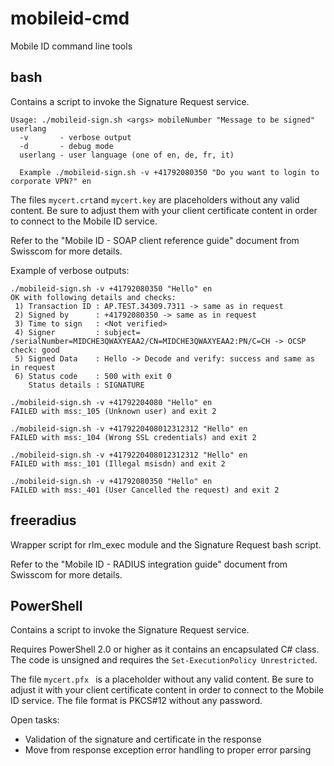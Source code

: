 mobileid-cmd
============

Mobile ID command line tools

## bash

Contains a script to invoke the Signature Request service.

```
Usage: ./mobileid-sign.sh <args> mobileNumber "Message to be signed" userlang
  -v       - verbose output
  -d       - debug mode
  userlang - user language (one of en, de, fr, it)

  Example ./mobileid-sign.sh -v +41792080350 "Do you want to login to corporate VPN?" en
```


The files `mycert.crt`and `mycert.key` are placeholders without any valid content. Be sure to adjust them with your client certificate content in order to connect to the Mobile ID service.

Refer to the "Mobile ID - SOAP client reference guide" document from Swisscom for more details.


Example of verbose outputs:
```
./mobileid-sign.sh -v +41792080350 "Hello" en
OK with following details and checks:
 1) Transaction ID : AP.TEST.34309.7311 -> same as in request
 2) Signed by      : +41792080350 -> same as in request
 3) Time to sign   : <Not verified>
 4) Signer         : subject= /serialNumber=MIDCHE3QWAXYEAA2/CN=MIDCHE3QWAXYEAA2:PN/C=CH -> OCSP check: good
 5) Signed Data    : Hello -> Decode and verify: success and same as in request
 6) Status code    : 500 with exit 0
    Status details : SIGNATURE
```

```
./mobileid-sign.sh -v +41792204080 "Hello" en
FAILED with mss:_105 (Unknown user) and exit 2

./mobileid-sign.sh -v +4179220408012312312 "Hello" en
FAILED with mss:_104 (Wrong SSL credentials) and exit 2

./mobileid-sign.sh -v +4179220408012312312 "Hello" en
FAILED with mss:_101 (Illegal msisdn) and exit 2

./mobileid-sign.sh -v +41792080350 "Hello" en
FAILED with mss:_401 (User Cancelled the request) and exit 2
```


## freeradius

Wrapper script for rlm_exec module and the Signature Request bash script.

Refer to the "Mobile ID - RADIUS integration guide" document from Swisscom for more details.


## PowerShell

Contains a script to invoke the Signature Request service.

Requires PowerShell 2.0 or higher as it contains an encapsulated C# class.
The code is unsigned and requires the `Set-ExecutionPolicy Unrestricted`.

The file `mycert.pfx ` is a placeholder without any valid content. Be sure to adjust it with your client certificate content in order to connect to the Mobile ID service. The file format is PKCS#12 without any password.

Open tasks:
- Validation of the signature and certificate in the response
- Move from response exception error handling to proper error parsing
